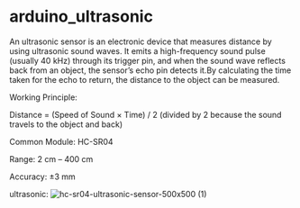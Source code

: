 # arduino_ultrasonic
An ultrasonic sensor is an electronic device that measures distance by using ultrasonic sound waves. It emits a high-frequency sound pulse (usually 40 kHz) through its trigger pin, and when the sound wave reflects back from an object, the sensor’s echo pin detects it.By calculating the time taken for the echo to return, the distance to the object can be measured.

Working Principle:

Distance = (Speed of Sound × Time) / 2 (divided by 2 because the sound travels to the object and back)

Common Module: HC-SR04

Range: 2 cm – 400 cm

Accuracy: ±3 mm

ultrasonic: ![hc-sr04-ultrasonic-sensor-500x500 (1)](https://github.com/user-attachments/assets/35f3aee4-2aed-435d-b8c0-df9700c6d85e)
